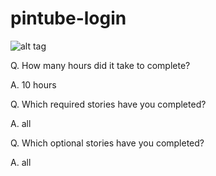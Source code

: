 pintube-login
=============
![alt tag](https://raw.githubusercontent.com/taehoko/pintube-login/master/pintube_login_demo.gif)

Q. How many hours did it take to complete?

A. 10 hours 

Q. Which required stories have you completed?

A. all 

Q. Which optional stories have you completed? 

A. all 
